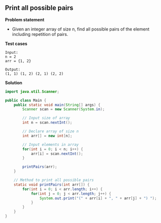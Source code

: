 ## Print all possible pairs

**Problem statement**

- Given an integer array of size n, find all possible pairs of the element including repetition of pairs.

**Test cases**

```
Input:
n = 2
arr = {1, 2}

Output:
(1, 1) (1, 2) (2, 1) (2, 2)
```

**Solution**

```java
import java.util.Scanner;

public class Main {
	public static void main(String[] args) {
		Scanner scan = new Scanner(System.in);

		// Input size of array
		int n = scan.nextInt();

		// Declare array of size n
		int arr[] = new int[n];

		// Input elements in array
		for(int i = 0; i < n; i++) {
			arr[i] = scan.nextInt();
		}

		printPairs(arr);
	}

	// Method to print all possible pairs
	static void printPairs(int arr[]) {
		for(int i = 0; i < arr.length; i++) {
			for(int j = 0; j < arr.length; j++) {
				System.out.print("(" + arr[i] + ", " + arr[j] + ") ");
			}
		}
	}
}
```
